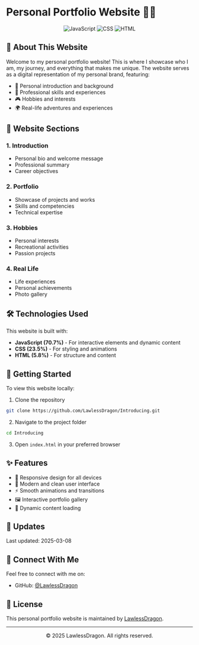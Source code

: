 # Personal Portfolio Website 👨‍💻

<p align="center">
  <img src="https://img.shields.io/badge/JavaScript-70.7%25-yellow?style=flat-square&logo=javascript" alt="JavaScript">
  <img src="https://img.shields.io/badge/CSS-23.5%25-blue?style=flat-square&logo=css3" alt="CSS">
  <img src="https://img.shields.io/badge/HTML-5.8%25-orange?style=flat-square&logo=html5" alt="HTML">
</p>

## 🌟 About This Website

Welcome to my personal portfolio website! This is where I showcase who I am, my journey, and everything that makes me unique. The website serves as a digital representation of my personal brand, featuring:

- 👤 Personal introduction and background
- 🎯 Professional skills and experiences
- 🎮 Hobbies and interests
- 🌍 Real-life adventures and experiences

## 🎨 Website Sections

### 1. Introduction
- Personal bio and welcome message
- Professional summary
- Career objectives

### 2. Portfolio
- Showcase of projects and works
- Skills and competencies
- Technical expertise

### 3. Hobbies
- Personal interests
- Recreational activities
- Passion projects

### 4. Real Life
- Life experiences
- Personal achievements
- Photo gallery

## 🛠️ Technologies Used

This website is built with:
- **JavaScript (70.7%)** - For interactive elements and dynamic content
- **CSS (23.5%)** - For styling and animations
- **HTML (5.8%)** - For structure and content

## 🚀 Getting Started

To view this website locally:

1. Clone the repository
```bash
git clone https://github.com/LawlessDragon/Introducing.git
```

2. Navigate to the project folder
```bash
cd Introducing
```

3. Open `index.html` in your preferred browser

## ✨ Features

- 📱 Responsive design for all devices
- 🎨 Modern and clean user interface
- ⚡ Smooth animations and transitions
- 🖼️ Interactive portfolio gallery
- 📝 Dynamic content loading

## 🔄 Updates

Last updated: 2025-03-08

## 🤝 Connect With Me

Feel free to connect with me on:
- GitHub: [@LawlessDragon](https://github.com/LawlessDragon)

## 📝 License

This personal portfolio website is maintained by [LawlessDragon](https://github.com/LawlessDragon).

---

<p align="center">© 2025 LawlessDragon. All rights reserved.</p>